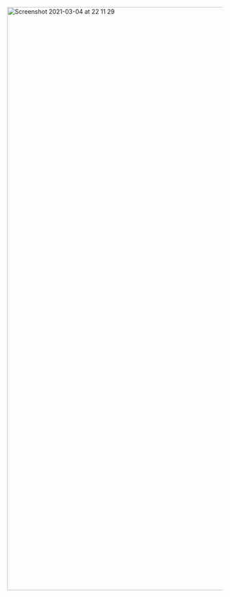 <img width="1363" alt="Screenshot 2021-03-04 at 22 11 29" src="https://user-images.githubusercontent.com/24877286/110119384-a5403a80-7db3-11eb-9c1d-50f81d6e52fb.png">

